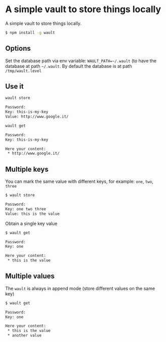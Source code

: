 # A simple vault to store things locally

A simple vault to store things locally.

```sh
$ npm install -g wault
```

## Options

Set the database path via env variable: `WAULT_PATH=~/.wault` (to have the
database at path `~/.wault`. By default the database is at path
`/tmp/wault.level`


## Use it

```sh
wault store

Password:
Key: this-is-my-key
Value: http://www.google.it/
```

```sh
wault get

Password:
Key: this-is-my-key

Here your content:
 * http://www.google.it/
```

## Multiple keys

You can mark the same value with different keys, for example: `one`, `two`, `three`

```sh
$ wault store

Password:
Key: one two three
Value: this is the value
```

Obtain a single key value

```sh
$ wault get

Password:
Key: one

Here your content:
 * this is the value
```

## Multiple values

The `wault` is always in append mode (store different values on the same key)

```sh
$ wault get

Password:
Key: one

Here your content:
 * this is the value
 * another value
```

